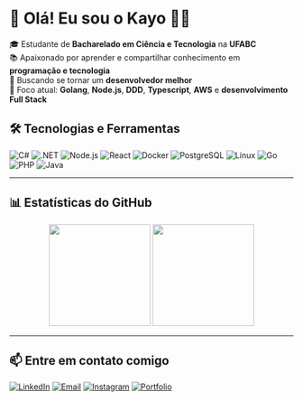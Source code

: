 # 👋 Olá! Eu sou o Kayo 👨‍💻

🎓 Estudante de **Bacharelado em Ciência e Tecnologia** na **UFABC**  
📚 Apaixonado por aprender e compartilhar conhecimento em **programação e tecnologia**  
💼 Buscando se tornar um **desenvolvedor melhor**  
🎯 Foco atual: **Golang**, **Node.js**, **DDD**, **Typescript**, **AWS** e **desenvolvimento Full Stack**

## 🛠️ Tecnologias e Ferramentas

![C#](https://img.shields.io/badge/C%23-%23239120.svg?style=for-the-badge&logo=c-sharp&logoColor=white)
![.NET](https://img.shields.io/badge/.NET-%235C2D91.svg?style=for-the-badge&logo=dotnet&logoColor=white)
![Node.js](https://img.shields.io/badge/Node.js-%23339933.svg?style=for-the-badge&logo=nodedotjs&logoColor=white)
![React](https://img.shields.io/badge/React-%2361DAFB.svg?style=for-the-badge&logo=react&logoColor=black)
![Docker](https://img.shields.io/badge/Docker-%230db7ed.svg?style=for-the-badge&logo=docker&logoColor=white)
![PostgreSQL](https://img.shields.io/badge/PostgreSQL-%23336791.svg?style=for-the-badge&logo=postgresql&logoColor=white)
![Linux](https://img.shields.io/badge/Linux-%23FCC624.svg?style=for-the-badge&logo=linux&logoColor=black)
![Go](https://img.shields.io/badge/Go-%2300ADD8.svg?style=for-the-badge&logo=go&logoColor=white)
![PHP](https://img.shields.io/badge/PHP-%23777BB4.svg?style=for-the-badge&logo=php&logoColor=white)
![Java](https://img.shields.io/badge/Java-%23F7B93E.svg?style=for-the-badge&logo=java&logoColor=black)

---

## 📊 Estatísticas do GitHub

<div align="center">
  <img height="180em" src="https://github-readme-stats.vercel.app/api?username=DevKayoS&show_icons=true&theme=radical&include_all_commits=true&count_private=true" />
  <img height="180em" src="https://github-readme-stats.vercel.app/api/top-langs/?username=DevKayoS&layout=compact&langs_count=7&theme=radical" />
</div>

---

## 📫 Entre em contato comigo

[![LinkedIn](https://img.shields.io/badge/LinkedIn-%230077B5.svg?style=for-the-badge&logo=linkedin&logoColor=white)](https://www.linkedin.com/in/kayo-vinicius-a149ba260/)
[![Email](https://img.shields.io/badge/Email-D14836?style=for-the-badge&logo=gmail&logoColor=white)](mailto:kayoribeirodev@gmail.com)
[![Instagram](https://img.shields.io/badge/Instagram-%23E4405F.svg?style=for-the-badge&logo=instagram&logoColor=white)](https://www.instagram.com/_kayo.v?igsh=ZmFwNmxnYXcyaTV1)
[![Portfolio](https://img.shields.io/badge/Portfolio-black?style=for-the-badge&logo=todoist&logoColor=white)](https://dub.sh/kayo)

